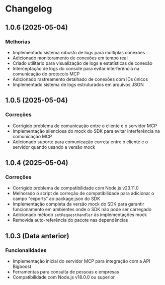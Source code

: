 # Changelog

## 1.0.6 (2025-05-04)

### Melhorias
- Implementado sistema robusto de logs para múltiplas conexões
- Adicionado monitoramento de conexões em tempo real
- Criado utilitário para visualização de logs e estatísticas de conexão
- Interceptação de logs do console para evitar interferência na comunicação do protocolo MCP
- Adicionado rastreamento detalhado de conexões com IDs únicos
- Implementado sistema de logs estruturados em arquivos JSON

## 1.0.5 (2025-05-04)

### Correções
- Corrigido problema de comunicação entre o cliente e o servidor MCP
- Implementação silenciosa do mock do SDK para evitar interferência na comunicação MCP
- Adicionado suporte para comunicação correta entre o cliente e o servidor quando usando a versão mock

## 1.0.4 (2025-05-04)

### Correções
- Corrigido problema de compatibilidade com Node.js v23.11.0
- Melhorado o script de correção de compatibilidade para adicionar o campo "exports" ao package.json do SDK
- Implementação completa da versão mock do SDK para garantir funcionamento em ambientes onde o SDK não pode ser carregado
- Adicionado método `setRequestHandler` às implementações mock
- Removida auto-referência do pacote nas dependências

## 1.0.3 (Data anterior)

### Funcionalidades
- Implementação inicial do servidor MCP para integração com a API Bigboost
- Ferramentas para consulta de pessoas e empresas
- Compatibilidade com Node.js v18.0.0 ou superior
